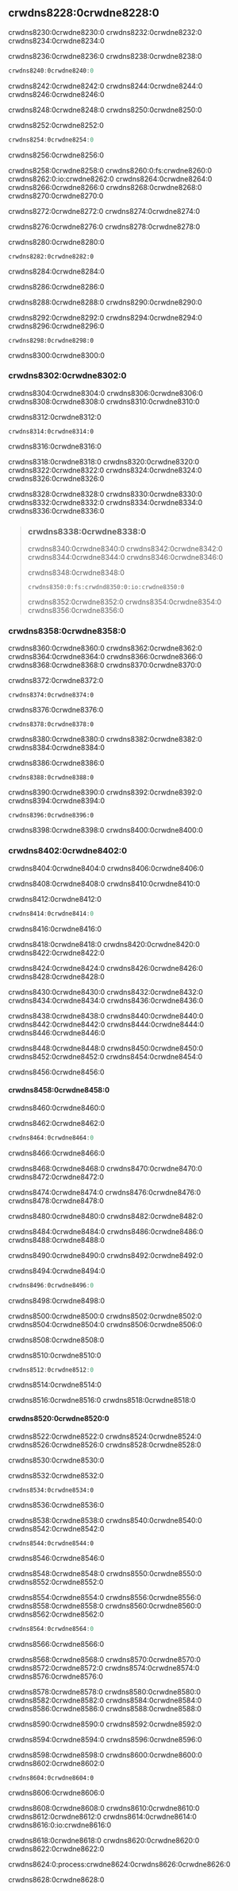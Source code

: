 ## crwdns8228:0crwdne8228:0

crwdns8230:0crwdne8230:0 crwdns8232:0crwdne8232:0 crwdns8234:0crwdne8234:0

crwdns8236:0crwdne8236:0<!-- ignore --> crwdns8238:0crwdne8238:0

```rust
crwdns8240:0crwdne8240:0
```

crwdns8242:0crwdne8242:0 crwdns8244:0crwdne8244:0 crwdns8246:0crwdne8246:0

crwdns8248:0crwdne8248:0 crwdns8250:0crwdne8250:0

<span class="filename">crwdns8252:0crwdne8252:0</span>

```rust
crwdns8254:0crwdne8254:0
```

<span class="caption">crwdns8256:0crwdne8256:0</span>

crwdns8258:0crwdne8258:0 crwdns8260:0:fs:crwdne8260:0 crwdns8262:0:io:crwdne8262:0 crwdns8264:0crwdne8264:0 crwdns8266:0crwdne8266:0 crwdns8268:0crwdne8268:0 crwdns8270:0crwdne8270:0

crwdns8272:0crwdne8272:0 crwdns8274:0crwdne8274:0

crwdns8276:0crwdne8276:0 crwdns8278:0crwdne8278:0

<span class="filename">crwdns8280:0crwdne8280:0</span>

```rust,should_panic
crwdns8282:0crwdne8282:0
```


<span class="caption">crwdns8284:0crwdne8284:0</span>

crwdns8286:0crwdne8286:0

crwdns8288:0crwdne8288:0 crwdns8290:0crwdne8290:0

crwdns8292:0crwdne8292:0 crwdns8294:0crwdne8294:0 crwdns8296:0crwdne8296:0

```console
crwdns8298:0crwdne8298:0
```

crwdns8300:0crwdne8300:0

### crwdns8302:0crwdne8302:0

crwdns8304:0crwdne8304:0 crwdns8306:0crwdne8306:0 crwdns8308:0crwdne8308:0 crwdns8310:0crwdne8310:0

<span class="filename">crwdns8312:0crwdne8312:0</span>

<!-- ignore this test because otherwise it creates hello.txt which causes other
tests to fail lol -->

```rust,ignore
crwdns8314:0crwdne8314:0
```


<span class="caption">crwdns8316:0crwdne8316:0</span>

crwdns8318:0crwdne8318:0 crwdns8320:0crwdne8320:0 crwdns8322:0crwdne8322:0 crwdns8324:0crwdne8324:0 crwdns8326:0crwdne8326:0

crwdns8328:0crwdne8328:0 crwdns8330:0crwdne8330:0 crwdns8332:0crwdne8332:0 crwdns8334:0crwdne8334:0 crwdns8336:0crwdne8336:0

> ### crwdns8338:0crwdne8338:0
> 
> crwdns8340:0crwdne8340:0 crwdns8342:0crwdne8342:0 crwdns8344:0crwdne8344:0 crwdns8346:0crwdne8346:0
> 
> crwdns8348:0crwdne8348:0
> 
> <!-- CAN'T EXTRACT SEE https://github.com/rust-lang/mdBook/issues/1127 -->
> 
> ```rust,ignore
> crwdns8350:0:fs:crwdnd8350:0:io:crwdne8350:0
> ```
> 
> crwdns8352:0crwdne8352:0 crwdns8354:0crwdne8354:0 crwdns8356:0crwdne8356:0

### crwdns8358:0crwdne8358:0

crwdns8360:0crwdne8360:0 crwdns8362:0crwdne8362:0 crwdns8364:0crwdne8364:0 crwdns8366:0crwdne8366:0 crwdns8368:0crwdne8368:0 crwdns8370:0crwdne8370:0

<span class="filename">crwdns8372:0crwdne8372:0</span>

```rust,should_panic
crwdns8374:0crwdne8374:0
```

crwdns8376:0crwdne8376:0

<!-- manual-regeneration
cd listings/ch09-error-handling/no-listing-04-unwrap
cargo run
copy and paste relevant text
-->

```text
crwdns8378:0crwdne8378:0
```

crwdns8380:0crwdne8380:0 crwdns8382:0crwdne8382:0 crwdns8384:0crwdne8384:0

<span class="filename">crwdns8386:0crwdne8386:0</span>

```rust,should_panic
crwdns8388:0crwdne8388:0
```

crwdns8390:0crwdne8390:0 crwdns8392:0crwdne8392:0 crwdns8394:0crwdne8394:0

<!-- manual-regeneration
cd listings/ch09-error-handling/no-listing-05-expect
cargo run
copy and paste relevant text
-->

```text
crwdns8396:0crwdne8396:0
```

crwdns8398:0crwdne8398:0 crwdns8400:0crwdne8400:0

### crwdns8402:0crwdne8402:0

crwdns8404:0crwdne8404:0 crwdns8406:0crwdne8406:0

crwdns8408:0crwdne8408:0 crwdns8410:0crwdne8410:0

<span class="filename">crwdns8412:0crwdne8412:0</span>

<!-- Deliberately not using rustdoc_include here; the `main` function in the
file panics. We do want to include it for reader experimentation purposes, but
don't want to include it for rustdoc testing purposes. -->

```rust
crwdns8414:0crwdne8414:0
```


<span class="caption">crwdns8416:0crwdne8416:0</span>

crwdns8418:0crwdne8418:0 crwdns8420:0crwdne8420:0 crwdns8422:0crwdne8422:0

crwdns8424:0crwdne8424:0 crwdns8426:0crwdne8426:0 crwdns8428:0crwdne8428:0

crwdns8430:0crwdne8430:0 crwdns8432:0crwdne8432:0 crwdns8434:0crwdne8434:0 crwdns8436:0crwdne8436:0

crwdns8438:0crwdne8438:0 crwdns8440:0crwdne8440:0 crwdns8442:0crwdne8442:0 crwdns8444:0crwdne8444:0 crwdns8446:0crwdne8446:0

crwdns8448:0crwdne8448:0 crwdns8450:0crwdne8450:0 crwdns8452:0crwdne8452:0 crwdns8454:0crwdne8454:0

crwdns8456:0crwdne8456:0

#### crwdns8458:0crwdne8458:0

crwdns8460:0crwdne8460:0

<span class="filename">crwdns8462:0crwdne8462:0</span>

<!-- Deliberately not using rustdoc_include here; the `main` function in the
file panics. We do want to include it for reader experimentation purposes, but
don't want to include it for rustdoc testing purposes. -->

```rust
crwdns8464:0crwdne8464:0
```


<span class="caption">crwdns8466:0crwdne8466:0</span>

crwdns8468:0crwdne8468:0 crwdns8470:0crwdne8470:0 crwdns8472:0crwdne8472:0

crwdns8474:0crwdne8474:0 crwdns8476:0crwdne8476:0 crwdns8478:0crwdne8478:0

crwdns8480:0crwdne8480:0 crwdns8482:0crwdne8482:0

crwdns8484:0crwdne8484:0 crwdns8486:0crwdne8486:0 crwdns8488:0crwdne8488:0

crwdns8490:0crwdne8490:0 crwdns8492:0crwdne8492:0

<span class="filename">crwdns8494:0crwdne8494:0</span>

<!-- Deliberately not using rustdoc_include here; the `main` function in the
file panics. We do want to include it for reader experimentation purposes, but
don't want to include it for rustdoc testing purposes. -->

```rust
crwdns8496:0crwdne8496:0
```


<span class="caption">crwdns8498:0crwdne8498:0</span>

crwdns8500:0crwdne8500:0 crwdns8502:0crwdne8502:0 crwdns8504:0crwdne8504:0 crwdns8506:0crwdne8506:0

crwdns8508:0crwdne8508:0

<span class="filename">crwdns8510:0crwdne8510:0</span>

<!-- Deliberately not using rustdoc_include here; the `main` function in the
file panics. We do want to include it for reader experimentation purposes, but
don't want to include it for rustdoc testing purposes. -->

```rust
crwdns8512:0crwdne8512:0
```


<span class="caption">crwdns8514:0crwdne8514:0</span>

crwdns8516:0crwdne8516:0 crwdns8518:0crwdne8518:0

#### crwdns8520:0crwdne8520:0

crwdns8522:0crwdne8522:0 crwdns8524:0crwdne8524:0 crwdns8526:0crwdne8526:0 crwdns8528:0crwdne8528:0

crwdns8530:0crwdne8530:0

<span class="filename">crwdns8532:0crwdne8532:0</span>

```rust,ignore,does_not_compile
crwdns8534:0crwdne8534:0
```


<span class="caption">crwdns8536:0crwdne8536:0</span>

crwdns8538:0crwdne8538:0 crwdns8540:0crwdne8540:0 crwdns8542:0crwdne8542:0

```console
crwdns8544:0crwdne8544:0
```

crwdns8546:0crwdne8546:0

crwdns8548:0crwdne8548:0 crwdns8550:0crwdne8550:0 crwdns8552:0crwdne8552:0

crwdns8554:0crwdne8554:0 crwdns8556:0crwdne8556:0 crwdns8558:0crwdne8558:0 crwdns8560:0crwdne8560:0 crwdns8562:0crwdne8562:0

```rust
crwdns8564:0crwdne8564:0
```


<span class="caption">crwdns8566:0crwdne8566:0</span>

crwdns8568:0crwdne8568:0 crwdns8570:0crwdne8570:0 crwdns8572:0crwdne8572:0 crwdns8574:0crwdne8574:0 crwdns8576:0crwdne8576:0

crwdns8578:0crwdne8578:0 crwdns8580:0crwdne8580:0 crwdns8582:0crwdne8582:0 crwdns8584:0crwdne8584:0 crwdns8586:0crwdne8586:0 crwdns8588:0crwdne8588:0

crwdns8590:0crwdne8590:0 crwdns8592:0crwdne8592:0

crwdns8594:0crwdne8594:0 crwdns8596:0crwdne8596:0

crwdns8598:0crwdne8598:0 crwdns8600:0crwdne8600:0 crwdns8602:0crwdne8602:0

```rust,ignore
crwdns8604:0crwdne8604:0
```


<span class="caption">crwdns8606:0crwdne8606:0</span>

crwdns8608:0crwdne8608:0<!-- ignore --> crwdns8610:0crwdne8610:0 crwdns8612:0crwdne8612:0 crwdns8614:0crwdne8614:0 crwdns8616:0:io:crwdne8616:0

crwdns8618:0crwdne8618:0 crwdns8620:0crwdne8620:0 crwdns8622:0crwdne8622:0

crwdns8624:0:process:crwdne8624:0<!-- ignore -->crwdns8626:0crwdne8626:0

crwdns8628:0crwdne8628:0
